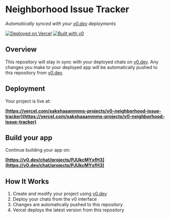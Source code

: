 # Neighborhood Issue Tracker

*Automatically synced with your [v0.dev](https://v0.dev) deployments*

[![Deployed on Vercel](https://img.shields.io/badge/Deployed%20on-Vercel-black?style=for-the-badge&logo=vercel)](https://vercel.com/sakshaaammms-projects/v0-neighborhood-issue-tracker)
[![Built with v0](https://img.shields.io/badge/Built%20with-v0.dev-black?style=for-the-badge)](https://v0.dev/chat/projects/PJUkcMYxfH3)

## Overview

This repository will stay in sync with your deployed chats on [v0.dev](https://v0.dev).
Any changes you make to your deployed app will be automatically pushed to this repository from [v0.dev](https://v0.dev).

## Deployment

Your project is live at:

**[https://vercel.com/sakshaaammms-projects/v0-neighborhood-issue-tracker](https://vercel.com/sakshaaammms-projects/v0-neighborhood-issue-tracker)**

## Build your app

Continue building your app on:

**[https://v0.dev/chat/projects/PJUkcMYxfH3](https://v0.dev/chat/projects/PJUkcMYxfH3)**

## How It Works

1. Create and modify your project using [v0.dev](https://v0.dev)
2. Deploy your chats from the v0 interface
3. Changes are automatically pushed to this repository
4. Vercel deploys the latest version from this repository
